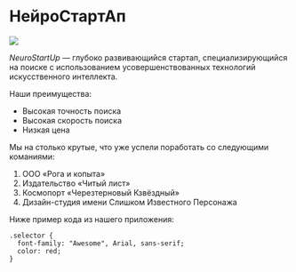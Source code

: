 # НейроСтартАп

![](https://netology-code.github.io/git-homeworks/introduction/assets/logo.png)

*NeuroStartUp* — глубоко развивающийся стартап, специализирующийся на поиске с использованием усовершенствованных технологий искусственного интеллекта.

Наши преимущества:
 * Высокая точность поиска
 * Высокая скорость поиска
 * Низкая цена

Мы на столько крутые, что уже успели поработать со следующими команиями:

1. ООО «Рога и копыта»
2. Издательство «Читый лист»
3. Космопорт «Черезтерновый Кзвёздный»
4. Дизайн-студия имени Слишком Известного Персонажа

Ниже пример кода из нашего приложения:

```
.selector {
  font-family: "Awesome", Arial, sans-serif;
  color: red;
}
```